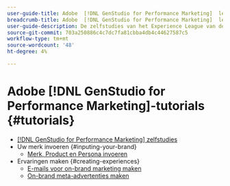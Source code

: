 ```yaml
---
user-guide-title: Adobe  [!DNL GenStudio for Performance Marketing]  leerprogramma's
breadcrumb-title: Adobe  [!DNL GenStudio for Performance Marketing]  leerprogramma's
user-guide-description: De zelfstudies van het Experience League van de mening op Adobe  [!DNL GenStudio for Performance Marketing], een oplossing van begin tot eind om uw ketting van de inhoudslevering met generatieve AI en intelligente automatisering te versnellen en te vereenvoudigen.
source-git-commit: 703a250886c4c7dc7fa81cbba4db4c44627587c5
workflow-type: tm+mt
source-wordcount: '48'
ht-degree: 4%

---
```



# Adobe [!DNL GenStudio for Performance Marketing]-tutorials {#tutorials}

+ [[!DNL GenStudio for Performance Marketing] zelfstudies](overview.md)
+ Uw merk invoeren {#inputing-your-brand}
   + [Merk, Product en Persona invoeren](./inputting-your-brand/inputting-brand-product-persona.md)
+ Ervaringen maken {#creating-experiences}
   + [E-mails voor on-brand marketing maken](./creating-experiences/creating-on-brand-emails.md)
   + [On-brand meta-advertenties maken](./creating-experiences/creating-on-meta-ads.md)
